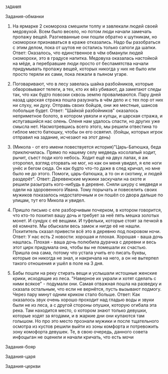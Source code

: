                                                                              ЗАДАНИЯ
  Задания-обманки
1. На ярмарке 2 скомороха смешили толпу и завлекали людей своей медовухой. Всем было весело, но потом люди начали замечать пропажу вещей. Разгневанные они пошли обратно к шутникам, но скоморохи признаваться в краже отказались. Надо бы разобраться с этим делом, пока от шутов не остались только сапоги да шапки.
Ответ: Оказалось, что единственное в чём обманули людей скоморохи, это в градусе напитка. Медовуха оказалась настойкой на мёде, а перебравшие люди просто от беспамятства начали придумывать пропажу вещей, которых никогда у них не было или просто теряли их сами, пока лежали в пьяном угаре.

2. Поговаривают, что в лесу завелась шайка разбойников, которые обворовывают телеги, а тех, кто их вёз убивают, да заметают следы так, что как будто повозки сквозь землю проваливаются. Пару дней назад царская стража пошла разузнать в чём дело и с тех пор от них ни слуху, ни духу. Отправь своих бойцов, они же местные, шансов побольше будет. 
Ответ: "Шайкой разбойников" оказалось неприметное болото, в котором увязли и купцы, и царская стража, и испугавшийся нас олень. Оленя нам удалось спасти, но других уже смысла нет. Насмотревшись всего этого, мы решили отвестина то гиблое место батюшку, чтобы он его освятил. (бойцы, которых игрок отправил на задание, исчезают на этот день)

3. (Микола - от его имени повествуется история)"Царь-Батюшка, беда приключилась. Прямо по нашему селу медведь косолапый ходит, рычит, съест поди кого небось. Ходит ещё на двух лапах, я аж оторопел, взгляд оторвать не мог, но как он меня увидел, я еле ноги унёс и бегом сюда. Он как будто что-то даже в след кричал, но мне было не до этого. Помоги, царь-батюшка, а то он и скотину, и людей раздерёт".
Ответ: Деревенские мужики заскучали на охоте и решили разыграть кого-нибудь в деревне. Сняли шкуру с медведя и одели на здоровенного Ивана. Тому порычать и повеселить своих мужиков показалось недостаточным и он пошёл со двора дальше по улицам, тут его Микола и увидел.

4. Пришло письмо с еле разборчивым почерком, в котором говорится, что кто-то похитил вашу дочь и требует за неё пять мешка золотых монет. И сундук с её вещами. И туфельки, которые стоят за печкой в её комнате. Мы обыскали весь замок и нигде её не нашли. Похититель сказал привести всё это в деревню под покровом ночи. 
Ответ: У нас есть 2 новости: хорошая и плохая. Хорошая - ваша дочь нашлась. Плохая - ваша дочь полюбила дурачка с деревни и весь этот цирк придумала она, чтобы вы не помешали их счастью. Пришла она сама, потому что устала учить его писать буквы, которые он никогда не знал, и накричала на него, а он не вытерпел такого отношения и ушёл в поле на 3 дня. 

5. Бабы пошли на реку стирать вещи и услышали истошные женские крики, исходящие из леса. "Наверное их украли и хотят сделать с ними всякое" - подумали они. Самая отважная пошла на разведку и сказала остальным, что если не вернётся, пусть вызывают подмогу. Через пару минут одним криком стало больше. 
Ответ: Как оказалось звук очень хорошо проходит над гладью воды и звуки были не из леса, а с другой стороны опушки, которую огибала эта река. Там находится место, о котором знают только девушки, которые ходят за ягодами, и в жаркие дни они купаются там голышом. Но про это место прознали мужики и после тщательного осмотра из кустов решили выйти из зоны комфорта и потревожить зону комофорта девушек. Те, в свою очередь, данного совета инфоцыган не оценили и начали кричать, что есть мочи
  

  Задания-бояр

  Задания-царя

  Задания-церкви
